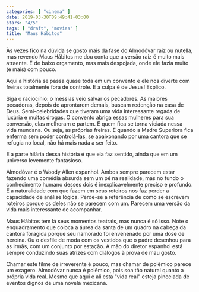 ```yaml
---
categories: [ "cinema" ]
date: 2019-03-30T09:49:41-03:00
stars: "4/5"
tags: [ "draft", "movies" ]
title: "Maus Hábitos"
---
```

Às vezes fico na dúvida se gosto mais da fase do Almodóvar raiz ou nutella, mas revendo Maus Hábitos me dou conta que a versão raiz é muito mais atraente. É de baixo orçamento, mas mais despojada, onde ele fazia muito (e mais) com pouco.

Aqui a história se passa quase toda em um convento e ele nos diverte com freiras totalmente fora de controle. E a culpa é de Jesus! Explico.

Siga o raciocínio: o messias veio salvar os pecadores. As maiores pecadoras, depois de aprontarem demais, buscam redenção na casa de Deus. Semi-celebridades que tiveram uma vida interessante regada de luxúria e muitas drogas. O convento abriga essas mulheres para sua conversão, elas melhoram e partem. E quem fica se torna viciada nessa vida mundana. Ou seja, as próprias freiras. E quando a Madre Superiora fica enferma sem poder controlá-las, se apaixonando por uma cantora que se refugia no local, não há mais nada a ser feito.

E a parte hilária dessa história é que ela faz sentido, ainda que em um universo levemente fantasioso.

Almodóvar é o Woody Allen espanhol. Ambos sempre parecem estar fazendo uma comédia absurda sem um pé na realidade, mas no fundo o conhecimento humano desses dois é inexplicavelmente preciso e profundo. E a naturalidade com que fazem em seus roteiros nos faz perder a capacidade de análise lógica. Perde-se a referência de como se escrevem roteiros porque os deles não se parecem com um. Parecem uma versão da vida mais interessante de acompanhar.

Maus Hábitos tem lá seus momentos teatrais, mas nunca é só isso. Note o enquadramento que coloca a áurea da santa de um quadro na cabeça da cantora foragida porque seu namorado foi envenenado por uma dose de heroína. Ou o desfile de moda com os vestidos que o padre desenhou para as irmãs, com um conjunto por estação. A mão do diretor espanhol está sempre conduzindo suas atrizes com diálogos à prova de mau gosto.

Chamar este filme de irreverente é pouco, mas chamar de polêmico parece um exagero. Almodóvar nunca é polêmico, pois soa tão natural quanto a própria vida real. Mesmo que aqui e ali esta "vida real" esteja pincelada de eventos dignos de uma novela mexicana.
